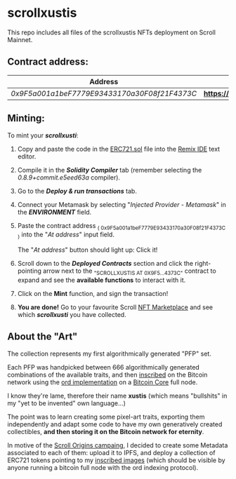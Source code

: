 # scrollxustis

This repo includes all files of the scrollxustis NFTs deployment on Scroll Mainnet.

## Contract address:
| Address                                          | Block Explorer                                                                |
|----------------------------                      |----------------------------------------------                                 |
| _0x9F5a001a1beF7779E93433170a30F08f21F4373C_ | **https://scrollscan.com/address/0x9f5a001a1bef7779e93433170a30f08f21f4373c** |


## Minting:


To mint your ***scrollxusti***:

1. Copy and paste the code in the [ERC721.sol](https://github.com/joansajoansa/scrollxustis/blob/main/ERC721.sol) file into the [Remix IDE](https://remix.ethereum.org/) text editor.

2. Compile it in the ***Solidity Compiler*** tab (remember selecting the _0.8.9+commit.e5eed63a_ compiler).

3. Go to the ***Deploy & run transactions*** tab.

4. Connect your Metamask by selecting "_Injected Provider - Metamask_" in the ***ENVIRONMENT*** field.
  
5. Paste the contract address <sub> ( 0x9F5a001a1beF7779E93433170a30F08f21F4373C )</sub> into the "_At address_" input field.
   
   The "_At address_" button should light up: Click it!

6. Scroll down to the ***Deployed Contracts*** section and click the right-pointing arrow next to the <sub>"SCROLLXUSTIS AT 0X9F5...4373C"</sub> contract to expand and see the **available functions** to interact with it.

7. Click on the **Mint** function, and sign the transaction!

8. **You are done!** Go to your favourite Scroll [NFT Marketplace](https://www.goerli.zkmarkets.com/scroll-mainnet/collections/0x9f5a001a1bef7779e93433170a30f08f21f4373c) and see which ***scrollxusti*** you have collected.

## About the "Art"

The collection represents my first algorithmically generated "PFP" set.

Each PFP was handpicked between 666 algorithmically generated combinations of the available traits, and then [inscribed](https://ordinals.com/inscription/540d62becfbde3bb3d89b069c1ae80272879e2b9c8b98d3b916fea18f6690b09i0) on the Bitcoin network using the [ord implementation](https://github.com/ordinals/ord) on a [Bitcoin Core](https://bitcoin.org/en/bitcoin-core/) full node.

I know they're lame, therefore their name **xustis** (which means "bullshits" in my "yet to be invented" own language...)

The point was to learn creating some pixel-art traits, exporting them independently and adapt some code to have my own generatively created collectibles, **and then storing it on the Bitcoin network for eternity**.

In motive of the [Scroll Origins campaing](https://scroll.io/developer-nft/check-eligibility), I decided to create some Metadata associated to each of them: upload it to IPFS, and deploy a collection of ERC721 tokens pointing to my [inscribed images](https://ordinals.com/content/540d62becfbde3bb3d89b069c1ae80272879e2b9c8b98d3b916fea18f6690b09i0) (which should be visible by anyone running a bitcoin full node with the ord indexing protocol).

